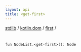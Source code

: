```yaml
---
layout: api
title: <get-first>
---
```

[stdlib](../../index.md) / [kotlin.dom](../index.md) / [first](index.md) / [<get-first>](_get-first_.md)

# <get-first>

```
fun NodeList.<get-first>(): Node
```

